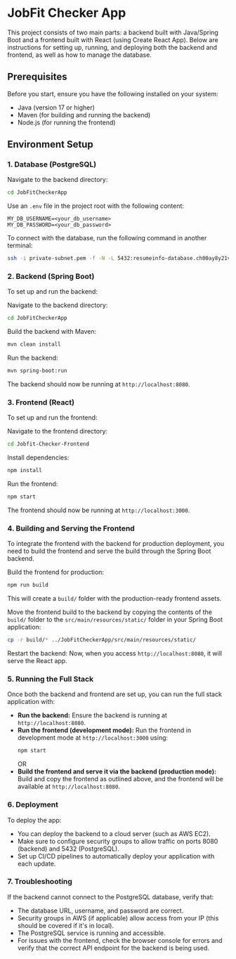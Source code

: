 
# JobFit Checker App
This project consists of two main parts: a backend built with Java/Spring Boot and a frontend built with React (using Create React App). 
Below are instructions for setting up, running, and deploying both the backend and frontend, as well as how to manage the database.

## Prerequisites
Before you start, ensure you have the following installed on your system:
- Java (version 17 or higher)
- Maven (for building and running the backend)
- Node.js (for running the frontend)

## Environment Setup
### 1. Database (PostgreSQL)
Navigate to the backend directory:
```bash
cd JobFitCheckerApp
```
Use an `.env` file in the project root with the following content:
```
MY_DB_USERNAME=<your_db_username>
MY_DB_PASSWORD=<your_db_password>
```
To connect with the database, run the following command in another terminal:
```bash
ssh -i private-subnet.pem -f -N -L 5432:resumeinfo-database.ch00ay8y21vy.us-west-2.rds.amazonaws.com:5432 ec2-user@54.185.183.14 -v
```

### 2. Backend (Spring Boot)
To set up and run the backend:

Navigate to the backend directory:
```bash
cd JobFitCheckerApp
```
Build the backend with Maven:
```bash
mvn clean install
```
Run the backend:
```bash
mvn spring-boot:run
```
The backend should now be running at `http://localhost:8080`.

### 3. Frontend (React)
To set up and run the frontend:

Navigate to the frontend directory:
```bash
cd Jobfit-Checker-Frontend
```
Install dependencies:
```bash
npm install
```
Run the frontend:
```bash
npm start
```
The frontend should now be running at `http://localhost:3000`.

### 4. Building and Serving the Frontend
To integrate the frontend with the backend for production deployment, you need to build the frontend and serve the build through the Spring Boot backend.

Build the frontend for production:
```bash
npm run build
```
This will create a `build/` folder with the production-ready frontend assets.

Move the frontend build to the backend by copying the contents of the `build/` folder to the `src/main/resources/static/` folder in your Spring Boot application:
```bash
cp -r build/* ../JobFitCheckerApp/src/main/resources/static/
```
Restart the backend: Now, when you access `http://localhost:8080`, it will serve the React app.

### 5. Running the Full Stack
Once both the backend and frontend are set up, you can run the full stack application with:

- **Run the backend:** Ensure the backend is running at `http://localhost:8080`.
- **Run the frontend (development mode):** Run the frontend in development mode at `http://localhost:3000` using:
  ```bash
  npm start
  ```
  OR
- **Build the frontend and serve it via the backend (production mode):** Build and copy the frontend as outlined above, and the frontend will be available at `http://localhost:8080`.

### 6. Deployment
To deploy the app:
- You can deploy the backend to a cloud server (such as AWS EC2).
- Make sure to configure security groups to allow traffic on ports 8080 (backend) and 5432 (PostgreSQL).
- Set up CI/CD pipelines to automatically deploy your application with each update.

### 7. Troubleshooting
If the backend cannot connect to the PostgreSQL database, verify that:
- The database URL, username, and password are correct.
- Security groups in AWS (if applicable) allow access from your IP (this should be covered if it's in local).
- The PostgreSQL service is running and accessible.
- For issues with the frontend, check the browser console for errors and verify that the correct API endpoint for the backend is being used.
